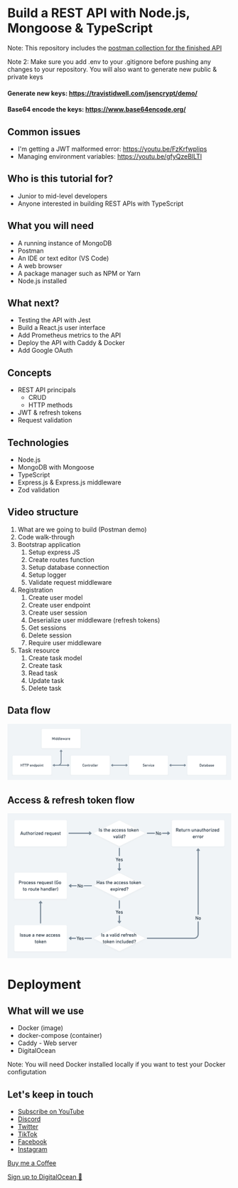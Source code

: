 # Build a REST API with Node.js, Mongoose & TypeScript

Note: This repository includes the [postman collection for the finished API](postman_collection.json)

Note 2: Make sure you add .env to your .gitignore before pushing any changes to your repository. You will also want to generate new public & private keys

#### Generate new keys: https://travistidwell.com/jsencrypt/demo/

#### Base64 encode the keys: https://www.base64encode.org/

## Common issues

* I'm getting a JWT malformed error: https://youtu.be/FzKrfwplips
* Managing environment variables: https://youtu.be/gfyQzeBlLTI

## Who is this tutorial for?

* Junior to mid-level developers
* Anyone interested in building REST APIs with TypeScript

## What you will need

* A running instance of MongoDB
* Postman
* An IDE or text editor (VS Code)
* A web browser
* A package manager such as NPM or Yarn
* Node.js installed

## What next?

* Testing the API with Jest
* Build a React.js user interface
* Add Prometheus metrics to the API
* Deploy the API with Caddy & Docker
* Add Google OAuth

## Concepts

* REST API principals
  * CRUD
  * HTTP methods
* JWT & refresh tokens
* Request validation

## Technologies

* Node.js
* MongoDB with Mongoose
* TypeScript
* Express.js & Express.js middleware
* Zod validation

## Video structure

1. What are we going to build (Postman demo)
2. Code walk-through
3. Bootstrap application
   1. Setup express JS
   2. Create routes function
   3. Setup database connection
   4. Setup logger
   5. Validate request middleware
4. Registration
   1. Create user model
   2. Create user endpoint
   3. Create user session
   4. Deserialize user middleware (refresh tokens)
   5. Get sessions
   6. Delete session
   7. Require user middleware
5. Task resource
   1. Create task model
   2. Create task
   3. Read task
   4. Update task
   5. Delete task

## Data flow

![](./diagrams/data-flow.png)

## Access & refresh token flow

![](./diagrams/refresh-token-flow.png)

# Deployment

## What will we use

* Docker (image)
* docker-compose (container)
* Caddy - Web server
* DigitalOcean

Note: You will need Docker installed locally if you want to test your Docker configutation

## Let's keep in touch

- [Subscribe on YouTube](https://www.youtube.com/TomDoesTech)
- [Discord](https://discord.gg/4ae2Esm6P7)
- [Twitter](https://twitter.com/tomdoes_tech)
- [TikTok](https://www.tiktok.com/@tomdoestech)
- [Facebook](https://www.facebook.com/tomdoestech)
- [Instagram](https://www.instagram.com/tomdoestech)

[Buy me a Coffee](https://www.buymeacoffee.com/tomn)

[Sign up to DigitalOcean 💖](https://m.do.co/c/1b74cb8c56f4)
